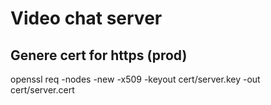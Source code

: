 # Video chat server

## Genere cert for https (prod)
openssl req -nodes -new -x509 -keyout cert/server.key -out cert/server.cert